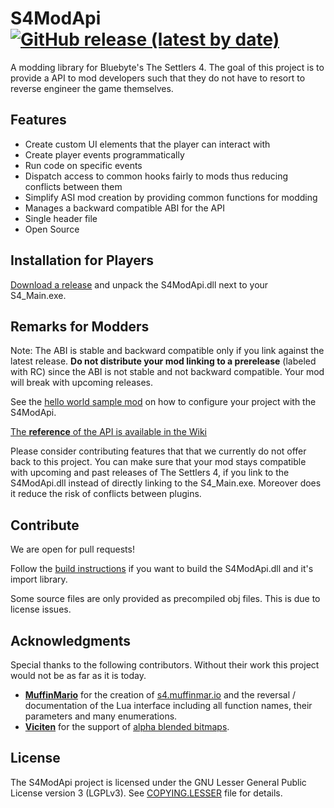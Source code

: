# S4ModApi [![GitHub release (latest by date)](https://img.shields.io/github/v/release/nyfrk/S4ModApi)](https://github.com/nyfrk/S4ModApi/releases/latest)
A modding library for Bluebyte's The Settlers 4. The goal of this project is to provide a API to mod developers such that they do not have to resort to reverse engineer the game themselves. 



## Features

* Create custom UI elements that the player can interact with
* Create player events programmatically
* Run code on specific events
* Dispatch access to common hooks fairly to mods thus reducing conflicts between them
* Simplify ASI mod creation by providing common functions for modding
* Manages a backward compatible ABI for the API
* Single header file
* Open Source



## Installation for Players

[Download a release](https://github.com/nyfrk/S4ModApi/releases) and unpack the S4ModApi.dll next to your S4_Main.exe. 



## Remarks for Modders

Note: The ABI is stable and backward compatible only if you link against the latest release. **Do not distribute your mod linking to a prerelease** (labeled with RC) since the ABI is not stable and not backward compatible. Your mod will break with upcoming releases. 

See the [hello world sample mod](https://github.com/nyfrk/S4ModApi/wiki/HelloWorldPlugin) on how to configure your project with the S4ModApi.

[The **reference** of the API is available in the Wiki](https://github.com/nyfrk/S4ModApi/wiki)

Please consider contributing features that that we currently do not offer back to this project. You can make sure that your mod stays compatible with upcoming and past releases of The Settlers 4, if you link to the S4ModApi.dll instead of directly linking to the S4_Main.exe. Moreover does it reduce the risk of conflicts between plugins. 



## Contribute

We are open for pull requests! 

Follow the [build instructions](BUILD.md) if you want to build the S4ModApi.dll and it's import library. 

Some source files are only provided as precompiled obj files. This is due to license issues. 



## Acknowledgments

Special thanks to the following contributors. Without their work this project would not be as far as it is today.

- [**MuffinMario**](https://github.com/MuffinMario) for the creation of [s4.muffinmar.io](https://s4.muffinmar.io/scripts/) and the reversal / documentation of the Lua interface including all function names, their parameters and many enumerations.
- [**Viciten**](https://github.com/Viciten) for the support of [alpha blended bitmaps](https://github.com/nyfrk/S4ModApi/commit/134d532b83d201f43f18b699d877021f512411d3).



## License

The S4ModApi project is licensed under the GNU Lesser General Public License version 3 (LGPLv3). See [COPYING.LESSER](COPYING.LESSER) file for details. 

